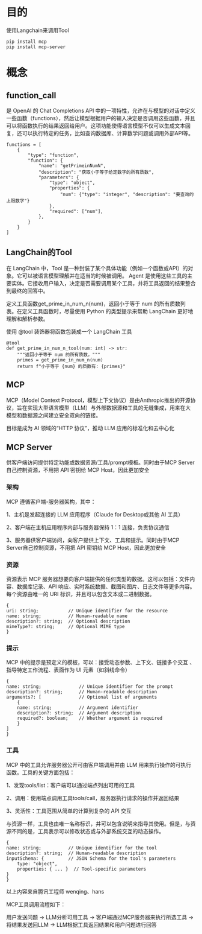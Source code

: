 # 目的
使用Langchain来调用Tool

    pip install mcp
    pip install mcp-server

# 概念
## function_call
是 OpenAI 的 Chat Completions API 中的一项特性，允许在与模型的对话中定义一些函数（functions），然后让模型根据用户的输入决定是否调用这些函数，并且可以将函数执行的结果返回给用户。这项功能使得语言模型不仅可以生成文本回复，还可以执行特定的任务，比如查询数据库、计算数学问题或调用外部API等。

    functions = [
        {
            "type": "function",
            "function": {
                "name": "getPrimeinNumN",
                "description": "获取小于等于给定数字的所有质数",
                "parameters": {
                    "type": "object",
                    "properties": {
                        "num": {"type": "integer", "description": "要查询的上限数字"}
                    },
                    "required": ["num"],
                },
            }
        }
    ]

## LangChain的Tool
在 LangChain 中，Tool 是一种封装了某个具体功能（例如一个函数或API）的对象。它可以被语言模型理解并在适当的时候被调用。
Agent 是使用这些工具的主要实体。它接收用户输入，决定是否需要调用某个工具，并将工具返回的结果整合到最终的回答中。

定义工具函数get_prime_in_num_n(num)，返回小于等于 num 的所有质数列表。在定义工具函数时，尽量使用 Python 的类型提示来帮助 LangChain 更好地理解和解析参数。

使用 @tool 装饰器将函数包装成一个 LangChain 工具

    @tool
    def get_prime_in_num_n_tool(num: int) -> str:
        """返回小于等于 num 的所有质数。"""
        primes = get_prime_in_num_n(num)
        return f"小于等于 {num} 的质数有: {primes}"


## MCP
MCP（Model Context Protocol，模型上下文协议）是由Anthropic推出的开源协议，旨在实现大型语言模型（LLM）与外部数据源和工具的无缝集成，用来在大模型和数据源之间建立安全双向的链接。

目标是成为 AI 领域的“HTTP 协议”，推动 LLM 应用的标准化和去中心化


## MCP Server
供客户端访问提供特定功能或数据资源/工具/prompt模板。同时由于MCP Server自己控制资源，不用把 API 密钥给 MCP Host，因此更加安全

### 架构
MCP 遵循客户端-服务器架构，其中：

1、主机是发起连接的 LLM 应用程序（Claude for Desktop或其他 AI 工具）

2、客户端在主机应用程序内部与服务器保持 1：1 连接，负责协议通信

3、服务器供客户端访问，向客户提供上下文、工具和提示。同时由于MCP Server自己控制资源，不用把 API 密钥给 MCP Host，因此更加安全


### 资源
资源表示 MCP 服务器想要向客户端提供的任何类型的数据。这可以包括：文件内容、数据库记录、API 响应、实时系统数据、截图和图片、日志文件等更多内容。每个资源由唯一的 URI 标识，并且可以包含文本或二进制数据。

    {
    uri: string;           // Unique identifier for the resource
    name: string;          // Human-readable name
    description?: string;  // Optional description
    mimeType?: string;     // Optional MIME type
    }

### 提示
MCP 中的提示是预定义的模板，可以：接受动态参数、上下文、链接多个交互 、指导特定工作流程、表面作为 UI 元素（如斜线命令）

    {
    name: string;              // Unique identifier for the prompt
    description?: string;      // Human-readable description
    arguments?: [              // Optional list of arguments
        {
        name: string;          // Argument identifier
        description?: string;  // Argument description
        required?: boolean;    // Whether argument is required
        }
    ]
    }

### 工具
MCP 中的工具允许服务器公开可由客户端调用并由 LLM 用来执行操作的可执行函数。工具的关键方面包括：

1、发现tools/list：客户端可以通过端点列出可用的工具

2、调用：使用端点调用工具tools/call，服务器执行请求的操作并返回结果

3、灵活性：工具范围从简单的计算到复杂的 API 交互

与资源一样，工具也由唯一名称标识，并可以包含说明来指导其使用。但是，与资源不同的是，工具表示可以修改状态或与外部系统交互的动态操作。

    {
    name: string;          // Unique identifier for the tool
    description?: string;  // Human-readable description
    inputSchema: {         // JSON Schema for the tool's parameters
        type: "object",
        properties: { ... }  // Tool-specific parameters
    }
    }


以上内容来自腾讯工程师 wenqing、hans

MCP工具调用流程如下：

用户发送问题 -> LLM分析可用工具 -> 客户端通过MCP服务器来执行所选工具 -> 将结果发送回LLM -> LLM根据工具返回结果和用户问题进行回答